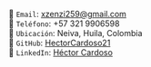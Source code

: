 
📧 `Email`: [xzenzi259@gmail.com](mailto:xzenzi259@gmail.com)  
📱 `Teléfono`: +57 321 9906598  
📍 `Ubicación`: Neiva, Huila, Colombia  
🔗 `GitHub`: [HectorCardoso21](https://github.com/HectorCardoso21)  
🔗 `LinkedIn`: [Héctor Cardoso](https://www.linkedin.com/in/h%C3%A9ctor-cardoso-52b45b28b/)
